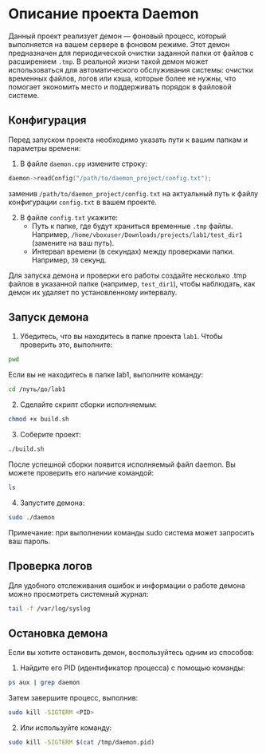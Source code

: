 # Описание проекта Daemon

Данный проект реализует демон — фоновый процесс, который выполняется на вашем сервере в фоновом режиме. Этот демон предназначен для периодической очистки заданной папки от файлов с расширением `.tmp`. В реальной жизни такой демон может использоваться для автоматического обслуживания системы: очистки временных файлов, логов или кэша, которые более не нужны, что помогает экономить место и поддерживать порядок в файловой системе.

## Конфигурация

Перед запуском проекта необходимо указать пути к вашим папкам и параметры времени:

1. В файле `daemon.cpp` измените строку:
```cpp
daemon->readConfig("/path/to/daemon_project/config.txt");
```
заменив `/path/to/daemon_project/config.txt` на актуальный путь к файлу конфигурации `config.txt` в вашем проекте.

2. В файле `config.txt` укажите:
   - Путь к папке, где будут храниться временные `.tmp` файлы. Например, `/home/vboxuser/Downloads/projects/lab1/test_dir1` (замените на ваш путь).
   - Интервал времени (в секундах) между проверками папки. Например, `30` секунд.

Для запуска демона и проверки его работы создайте несколько .tmp файлов в указанной папке (например, `test_dir1`), чтобы наблюдать, как демон их удаляет по установленному интервалу.

## Запуск демона

1. Убедитесь, что вы находитесь в папке проекта `lab1`. Чтобы проверить это, выполните:
```bash
pwd
```
Если вы не находитесь в папке lab1, выполните команду:
```bash
cd /путь/до/lab1
```

2. Сделайте скрипт сборки исполняемым:
```bash
chmod +x build.sh
```

3. Соберите проект:
```bash
./build.sh
```
После успешной сборки появится исполняемый файл daemon. Вы можете проверить его наличие командой:
```bash
ls
```

4. Запустите демона:
```bash
sudo ./daemon
```
Примечание: при выполнении команды sudo система может запросить ваш пароль.

## Проверка логов

Для удобного отслеживания ошибок и информации о работе демона можно просмотреть системный журнал:
```bash
tail -f /var/log/syslog
```

## Остановка демона

Если вы хотите остановить демон, воспользуйтесь одним из способов:
1. Найдите его PID (идентификатор процесса) с помощью команды:
```bash
ps aux | grep daemon
```
Затем завершите процесс, выполнив:
```bash
sudo kill -SIGTERM <PID>
```

2. Или используйте команду:
```bash
sudo kill -SIGTERM $(cat /tmp/daemon.pid)
```
